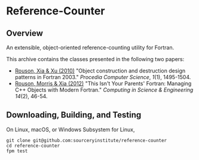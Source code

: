 Reference-Counter
=================

Overview
--------
An extensible, object-oriented reference-counting utility for Fortran.

This archive contains the classes presented in the following two papers:

* [Rouson, Xia & Xu (2010)] "Object construction and destruction design
  patterns in Fortran 2003." _Procedia Computer Science_, *1*(1), 1495-1504.
* [Rouson, Morris & Xia (2012)] "This Isn't Your Parents' Fortran: Managing
  C++ Objects with Modern Fortran." _Computing in Science & Engineering_
  *14*(2), 46-54.


Downloading, Building, and Testing
----------------------------------
On Linux, macOS, or Windows Subsystem for Linux,
```
git clone git@github.com:sourceryinstitute/reference-counter
cd reference-counter
fpm test
```

[Rouson, Xia & Xu (2010)]: https://doi.org/10.1016/j.procs.2010.04.166
[Rouson, Morris & Xia (2012)]: https://doi.org/10.1109/MCSE.2012.33
